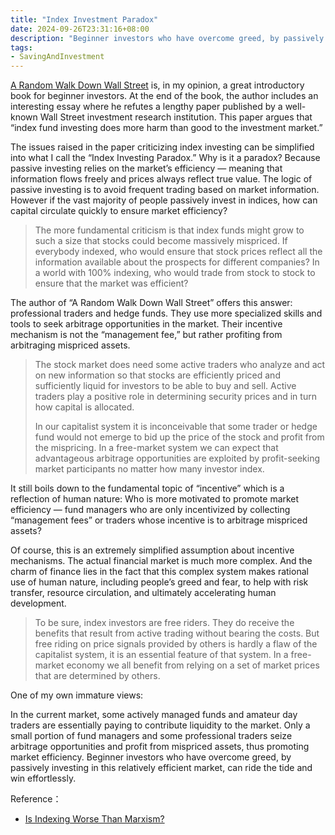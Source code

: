 ```yaml
---
title: "Index Investment Paradox"
date: 2024-09-26T23:31:16+08:00
description: "Beginner investors who have overcome greed, by passively investing in this relatively efficient market, can ride the tide and win effortlessly."
tags:
- SavingAndInvestment
---
```


[A Random Walk Down Wall Street](https://www.amazon.sg/Random-Walk-Down-Wall-Street-dp-1324051132/dp/1324051132/ref=dp_ob_title_bk) is, in my opinion, a great introductory book for beginner investors. At the end of the book, the author includes an interesting essay where he refutes a lengthy paper published by a well-known Wall Street investment research institution. This paper argues that “index fund investing does more harm than good to the investment market.”

The issues raised in the paper criticizing index investing can be simplified into what I call the “Index Investing Paradox.” Why is it a paradox? Because passive investing relies on the market’s efficiency — meaning that information flows freely and prices always reflect true value. The logic of passive investing is to avoid frequent trading based on market information. However if the vast majority of people passively invest in indices, how can capital circulate quickly to ensure market efficiency?

> The more fundamental criticism is that index funds might grow to such a size that stocks could become massively mispriced. If everybody indexed, who would ensure that stock prices reflect all the information available about the prospects for different companies? In a world with 100% indexing, who would trade from stock to stock to ensure that the market was efficient?

The author of “A Random Walk Down Wall Street” offers this answer: professional traders and hedge funds. They use more specialized skills and tools to seek arbitrage opportunities in the market. Their incentive mechanism is not the “management fee,” but rather profiting from arbitraging mispriced assets.

> The stock market does need some active traders who analyze and act on new information so that stocks are efficiently priced and sufficiently liquid for investors to be able to buy and sell. Active traders play a positive role in determining security prices and in turn how capital is allocated.
>
> In our capitalist system it is inconceivable that some trader or hedge fund would not emerge to bid up the price of the stock and profit from the mispricing. In a free-market system we can expect that advantageous arbitrage opportunities are exploited by profit-seeking market participants no matter how many investor index.

It still boils down to the fundamental topic of “incentive” which is a reflection of human nature: Who is more motivated to promote market efficiency — fund managers who are only incentivized by collecting “management fees” or traders whose incentive is to arbitrage mispriced assets?

Of course, this is an extremely simplified assumption about incentive mechanisms. The actual financial market is much more complex. And the charm of finance lies in the fact that this complex system makes rational use of human nature, including people’s greed and fear, to help with risk transfer, resource circulation, and ultimately accelerating human development.

> To be sure, index investors are free riders. They do receive the benefits that result from active trading without bearing the costs. But free riding on price signals provided by others is hardly a flaw of the capitalist system, it is an essential feature of that system. In a free-market economy we all benefit from relying on a set of market prices that are determined by others.

One of my own immature views:

In the current market, some actively managed funds and amateur day traders are essentially paying to contribute liquidity to the market. Only a small portion of fund managers and some professional traders seize arbitrage opportunities and profit from mispriced assets, thus promoting market efficiency. Beginner investors who have overcome greed, by passively investing in this relatively efficient market, can ride the tide and win effortlessly.

Reference：

- [Is Indexing Worse Than Marxism?](https://www.princeton.edu/~bmalkiel/Marxism.pdf)